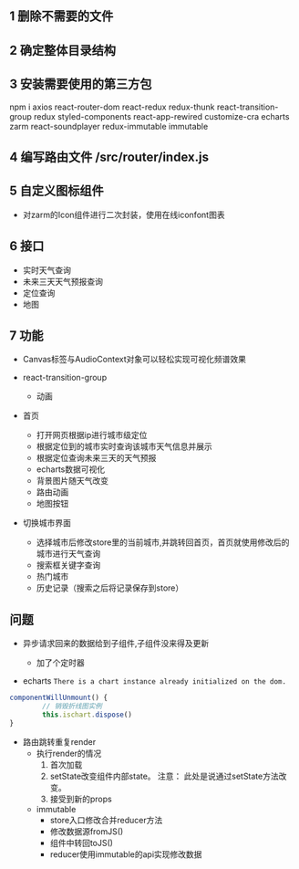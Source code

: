 
## 1 删除不需要的文件

## 2 确定整体目录结构

## 3 安装需要使用的第三方包
npm i  axios react-router-dom react-redux redux-thunk react-transition-group redux styled-components react-app-rewired customize-cra echarts zarm react-soundplayer redux-immutable immutable

## 4 编写路由文件 /src/router/index.js

## 5 自定义图标组件

+ 对zarm的Icon组件进行二次封装，使用在线iconfont图表

## 6 接口

+ 实时天气查询
+ 未来三天天气预报查询
+ 定位查询
+ 地图

## 7 功能

+ Canvas标签与AudioContext对象可以轻松实现可视化频谱效果

+ react-transition-group
    + 动画

+ 首页
    + 打开网页根据ip进行城市级定位
    + 根据定位到的城市实时查询该城市天气信息并展示
    + 根据定位查询未来三天的天气预报
    + echarts数据可视化
    + 背景图片随天气改变
    + 路由动画
    + 地图按钮

+ 切换城市界面
    + 选择城市后修改store里的当前城市,并跳转回首页，首页就使用修改后的城市进行天气查询
    + 搜索框关键字查询
    + 热门城市
    + 历史记录（搜索之后将记录保存到store）


## 问题

+ 异步请求回来的数据给到子组件,子组件没来得及更新
    + 加了个定时器

+ echarts  `There is a chart instance already initialized on the dom.`

```js
componentWillUnmount() {
        // 销毁折线图实例
        this.ischart.dispose()
}

```

+ 路由跳转重复render
    + 执行render的情况
      1. 首次加载
      2. setState改变组件内部state。 
            注意： 此处是说通过setState方法改变。
      3. 接受到新的props
    + immutable
        + store入口修改合并reducer方法
        + 修改数据源fromJS()
        + 组件中转回toJS()
        + reducer使用immutable的api实现修改数据

